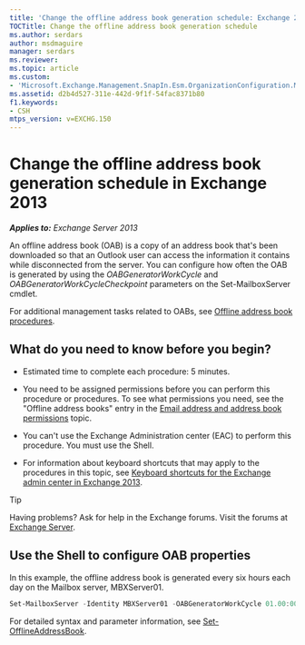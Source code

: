 ```yaml
---
title: 'Change the offline address book generation schedule: Exchange 2013 Help'
TOCTitle: Change the offline address book generation schedule
ms.author: serdars
author: msdmaguire
manager: serdars
ms.reviewer:
ms.topic: article
ms.custom:
- 'Microsoft.Exchange.Management.SnapIn.Esm.OrganizationConfiguration.Mailbox.OfflineAddressBookGeneralPage'
ms.assetid: d2b4d527-311e-442d-9f1f-54fac8371b80
f1.keywords:
- CSH
mtps_version: v=EXCHG.150
---
```


# Change the offline address book generation schedule in Exchange 2013

_**Applies to:** Exchange Server 2013_

An offline address book (OAB) is a copy of an address book that's been downloaded so that an Outlook user can access the information it contains while disconnected from the server. You can configure how often the OAB is generated by using the _OABGeneratorWorkCycle_ and _OABGeneratorWorkCycleCheckpoint_ parameters on the Set-MailboxServer cmdlet.

For additional management tasks related to OABs, see [Offline address book procedures](offline-address-book-procedures-exchange-2013-help.md).

## What do you need to know before you begin?

- Estimated time to complete each procedure: 5 minutes.

- You need to be assigned permissions before you can perform this procedure or procedures. To see what permissions you need, see the "Offline address books" entry in the [Email address and address book permissions](email-address-and-address-book-permissions-exchange-2013-help.md) topic.

- You can't use the Exchange Administration center (EAC) to perform this procedure. You must use the Shell.

- For information about keyboard shortcuts that may apply to the procedures in this topic, see [Keyboard shortcuts for the Exchange admin center in Exchange 2013](keyboard-shortcuts-in-the-exchange-admin-center-2013-help.md).

> [!TIP]
> Having problems? Ask for help in the Exchange forums. Visit the forums at [Exchange Server](https://social.technet.microsoft.com/forums/office/home?category=exchangeserver).

## Use the Shell to configure OAB properties
<a name="UseShell"> </a>

In this example, the offline address book is generated every six hours each day on the Mailbox server, MBXServer01.

```powershell
Set-MailboxServer -Identity MBXServer01 -OABGeneratorWorkCycle 01.00:00:00 -OABGeneratorWorkCycleCheckpoint 06:00:00
```

For detailed syntax and parameter information, see [Set-OfflineAddressBook](/powershell/module/exchange/set-offlineaddressbook).
